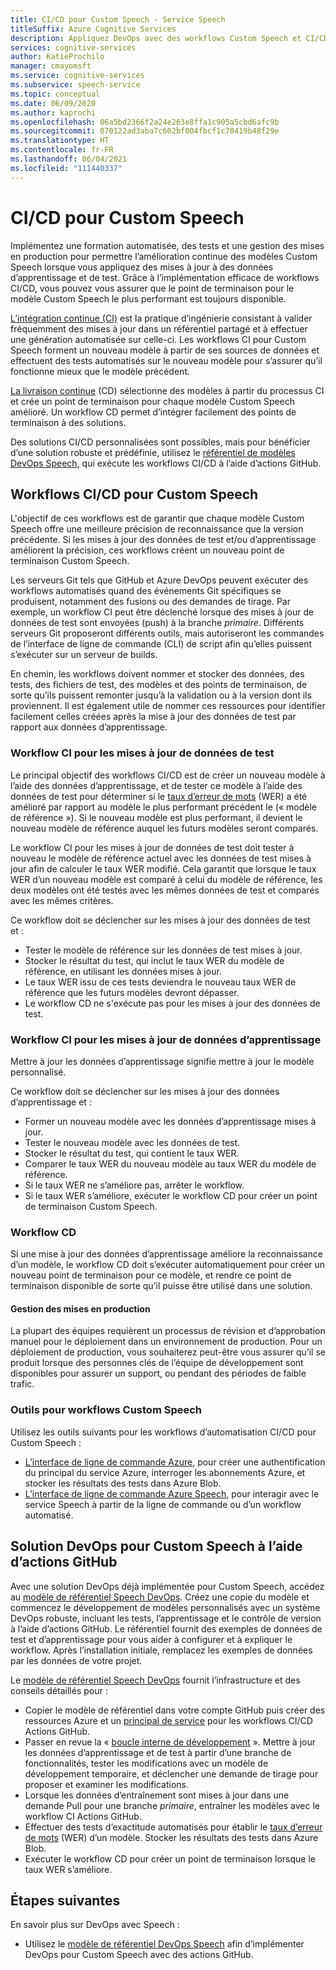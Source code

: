 ```yaml
---
title: CI/CD pour Custom Speech - Service Speech
titleSuffix: Azure Cognitive Services
description: Appliquez DevOps avec des workflows Custom Speech et CI/CD. Implémentez une solution DevOps existante pour votre propre projet.
services: cognitive-services
author: KatieProchilo
manager: cmayomsft
ms.service: cognitive-services
ms.subservice: speech-service
ms.topic: conceptual
ms.date: 06/09/2020
ms.author: kaprochi
ms.openlocfilehash: 06a5bd2366f2a24e263e8ffa1c905a5cbd6afc9b
ms.sourcegitcommit: 070122ad3aba7c602bf004fbcf1c70419b48f29e
ms.translationtype: HT
ms.contentlocale: fr-FR
ms.lasthandoff: 06/04/2021
ms.locfileid: "111440337"
---
```

# <a name="cicd-for-custom-speech"></a>CI/CD pour Custom Speech

Implémentez une formation automatisée, des tests et une gestion des mises en production pour permettre l’amélioration continue des modèles Custom Speech lorsque vous appliquez des mises à jour à des données d’apprentissage et de test. Grâce à l’implémentation efficace de workflows CI/CD, vous pouvez vous assurer que le point de terminaison pour le modèle Custom Speech le plus performant est toujours disponible.

[L’intégration continue (CI)](/devops/develop/what-is-continuous-integration) est la pratique d’ingénierie consistant à valider fréquemment des mises à jour dans un référentiel partagé et à effectuer une génération automatisée sur celle-ci. Les workflows CI pour Custom Speech forment un nouveau modèle à partir de ses sources de données et effectuent des tests automatisés sur le nouveau modèle pour s’assurer qu’il fonctionne mieux que le modèle précédent.

[La livraison continue](/devops/deliver/what-is-continuous-delivery) (CD) sélectionne des modèles à partir du processus CI et crée un point de terminaison pour chaque modèle Custom Speech amélioré. Un workflow CD permet d’intégrer facilement des points de terminaison à des solutions.

Des solutions CI/CD personnalisées sont possibles, mais pour bénéficier d’une solution robuste et prédéfinie, utilisez le [référentiel de modèles DevOps Speech](https://github.com/Azure-Samples/Speech-Service-DevOps-Template), qui exécute les workflows CI/CD à l’aide d’actions GitHub.

## <a name="cicd-workflows-for-custom-speech"></a>Workflows CI/CD pour Custom Speech

L'objectif de ces workflows est de garantir que chaque modèle Custom Speech offre une meilleure précision de reconnaissance que la version précédente. Si les mises à jour des données de test et/ou d’apprentissage améliorent la précision, ces workflows créent un nouveau point de terminaison Custom Speech.

Les serveurs Git tels que GitHub et Azure DevOps peuvent exécuter des workflows automatisés quand des événements Git spécifiques se produisent, notamment des fusions ou des demandes de tirage. Par exemple, un workflow CI peut être déclenché lorsque des mises à jour de données de test sont envoyées (push) à la branche *primaire*. Différents serveurs Git proposeront différents outils, mais autoriseront les commandes de l’interface de ligne de commande (CLI) de script afin qu’elles puissent s’exécuter sur un serveur de builds.

En chemin, les workflows doivent nommer et stocker des données, des tests, des fichiers de test, des modèles et des points de terminaison, de sorte qu’ils puissent remonter jusqu’à la validation ou à la version dont ils proviennent. Il est également utile de nommer ces ressources pour identifier facilement celles créées après la mise à jour des données de test par rapport aux données d’apprentissage.

### <a name="ci-workflow-for-testing-data-updates"></a>Workflow CI pour les mises à jour de données de test

Le principal objectif des workflows CI/CD est de créer un nouveau modèle à l’aide des données d’apprentissage, et de tester ce modèle à l’aide des données de test pour déterminer si le [taux d’erreur de mots](how-to-custom-speech-evaluate-data.md#evaluate-custom-speech-accuracy) (WER) a été amélioré par rapport au modèle le plus performant précédent le (« modèle de référence »). Si le nouveau modèle est plus performant, il devient le nouveau modèle de référence auquel les futurs modèles seront comparés.

Le workflow CI pour les mises à jour de données de test doit tester à nouveau le modèle de référence actuel avec les données de test mises à jour afin de calculer le taux WER modifié. Cela garantit que lorsque le taux WER d’un nouveau modèle est comparé à celui du modèle de référence, les deux modèles ont été testés avec les mêmes données de test et comparés avec les mêmes critères.

Ce workflow doit se déclencher sur les mises à jour des données de test et :

- Tester le modèle de référence sur les données de test mises à jour.
- Stocker le résultat du test, qui inclut le taux WER du modèle de référence, en utilisant les données mises à jour.
- Le taux WER issu de ces tests deviendra le nouveau taux WER de référence que les futurs modèles devront dépasser.
- Le workflow CD ne s'exécute pas pour les mises à jour des données de test.

### <a name="ci-workflow-for-training-data-updates"></a>Workflow CI pour les mises à jour de données d’apprentissage

Mettre à jour les données d’apprentissage signifie mettre à jour le modèle personnalisé.

Ce workflow doit se déclencher sur les mises à jour des données d’apprentissage et :

- Former un nouveau modèle avec les données d’apprentissage mises à jour.
- Tester le nouveau modèle avec les données de test.
- Stocker le résultat du test, qui contient le taux WER.
- Comparer le taux WER du nouveau modèle au taux WER du modèle de référence.
- Si le taux WER ne s’améliore pas, arrêter le workflow.
- Si le taux WER s’améliore, exécuter le workflow CD pour créer un point de terminaison Custom Speech.

### <a name="cd-workflow"></a>Workflow CD

Si une mise à jour des données d’apprentissage améliore la reconnaissance d’un modèle, le workflow CD doit s’exécuter automatiquement pour créer un nouveau point de terminaison pour ce modèle, et rendre ce point de terminaison disponible de sorte qu’il puisse être utilisé dans une solution.

#### <a name="release-management"></a>Gestion des mises en production

La plupart des équipes requièrent un processus de révision et d’approbation manuel pour le déploiement dans un environnement de production. Pour un déploiement de production, vous souhaiterez peut-être vous assurer qu’il se produit lorsque des personnes clés de l’équipe de développement sont disponibles pour assurer un support, ou pendant des périodes de faible trafic.

### <a name="tools-for-custom-speech-workflows"></a>Outils pour workflows Custom Speech

Utilisez les outils suivants pour les workflows d’automatisation CI/CD pour Custom Speech :

- [L’interface de ligne de commande Azure](/cli/azure/), pour créer une authentification du principal du service Azure, interroger les abonnements Azure, et stocker les résultats des tests dans Azure Blob.
- [L’interface de ligne de commande Azure Speech](spx-overview.md), pour interagir avec le service Speech à partir de la ligne de commande ou d’un workflow automatisé.

## <a name="devops-solution-for-custom-speech-using-github-actions"></a>Solution DevOps pour Custom Speech à l’aide d’actions GitHub

Avec une solution DevOps déjà implémentée pour Custom Speech, accédez au [modèle de référentiel Speech DevOps](https://github.com/Azure-Samples/Speech-Service-DevOps-Template). Créez une copie du modèle et commencez le développement de modèles personnalisés avec un système DevOps robuste, incluant les tests, l’apprentissage et le contrôle de version à l’aide d’actions GitHub. Le référentiel fournit des exemples de données de test et d’apprentissage pour vous aider à configurer et à expliquer le workflow. Après l’installation initiale, remplacez les exemples de données par les données de votre projet.

Le [modèle de référentiel Speech DevOps](https://github.com/Azure-Samples/Speech-Service-DevOps-Template) fournit l’infrastructure et des conseils détaillés pour :

- Copier le modèle de référentiel dans votre compte GitHub puis créer des ressources Azure et un [principal de service](../../active-directory/develop/app-objects-and-service-principals.md#service-principal-object) pour les workflows CI/CD Actions GitHub.
- Passer en revue la « [boucle interne de développement](/dotnet/architecture/containerized-lifecycle/design-develop-containerized-apps/docker-apps-inner-loop-workflow) ». Mettre à jour les données d’apprentissage et de test à partir d’une branche de fonctionnalités, tester les modifications avec un modèle de développement temporaire, et déclencher une demande de tirage pour proposer et examiner les modifications.
- Lorsque les données d’entraînement sont mises à jour dans une demande Pull pour une branche *primaire*, entraîner les modèles avec le workflow CI Actions GitHub.
- Effectuer des tests d’exactitude automatisés pour établir le [taux d’erreur de mots](how-to-custom-speech-evaluate-data.md#evaluate-custom-speech-accuracy) (WER) d’un modèle. Stocker les résultats des tests dans Azure Blob.
- Exécuter le workflow CD pour créer un point de terminaison lorsque le taux WER s’améliore.

## <a name="next-steps"></a>Étapes suivantes

En savoir plus sur DevOps avec Speech :

- Utilisez le [modèle de référentiel DevOps Speech](https://github.com/Azure-Samples/Speech-Service-DevOps-Template) afin d’implémenter DevOps pour Custom Speech avec des actions GitHub.
